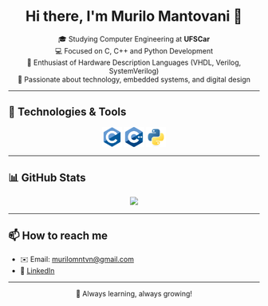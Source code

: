 <h1 align="center">Hi there, I'm Murilo Mantovani 👋</h1>

<p align="center">
  🎓 Studying Computer Engineering at <strong>UFSCar</strong><br>
  💻 Focused on C, C++ and Python Development<br>
  🔧 Enthusiast of Hardware Description Languages (VHDL, Verilog, SystemVerilog)<br>
  🚀 Passionate about technology, embedded systems, and digital design
</p>

---

## 🔧 Technologies & Tools

<div align="center">
  <img src="https://raw.githubusercontent.com/devicons/devicon/master/icons/c/c-original.svg" alt="C" width="40" height="40"/>
  <img src="https://raw.githubusercontent.com/devicons/devicon/master/icons/cplusplus/cplusplus-original.svg" alt="C++" width="40" height="40"/>
  <img src="https://raw.githubusercontent.com/devicons/devicon/master/icons/python/python-original.svg" alt="Python" width="40" height="40"/>
</div>

---

## 📊 GitHub Stats

<p align="center">
  <img src="https://github-readme-stats.vercel.app/api/top-langs/?username=Mantovaniii&layout=compact&theme=github_dark" height="180em"/>
</p>

---

## 📫 How to reach me

- ✉️ Email: murilomntvn@gmail.com
- 💼 [LinkedIn](https://www.linkedin.com/in/murilo-mantovani-169909306/)

---

<p align="center">
  🚀 Always learning, always growing!
</p>
